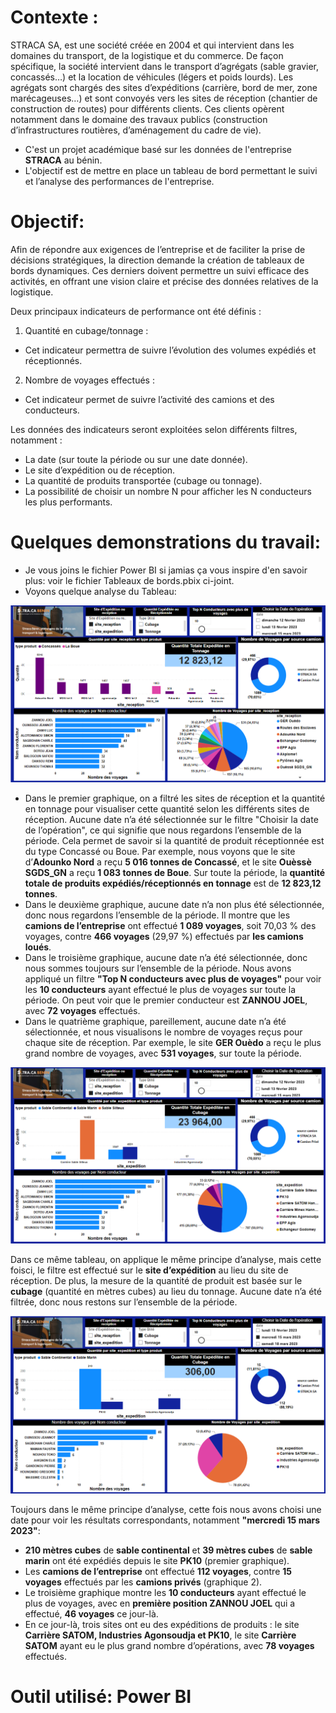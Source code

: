 # Contexte :
STRACA SA, est une société créée en 2004 et qui intervient dans les domaines du transport,
de la logistique et du commerce. De façon spécifique, la société intervient dans le transport
d’agrégats (sable gravier, concassés…) et la location de véhicules (légers et poids lourds).
Les agrégats sont chargés des sites d’expéditions (carrière, bord de mer, zone
marécageuses…) et sont convoyés vers les sites de réception (chantier de construction de
routes) pour différents clients. Ces clients opèrent notamment dans le domaine des travaux
publics (construction d’infrastructures routières, d’aménagement du cadre de vie).

- C'est un projet académique basé sur les données de l'entreprise **STRACA** au bénin.
- L'objectif est de mettre en place un tableau de bord permettant le suivi et l’analyse des performances de l'entreprise.

# Objectif: 

Afin de répondre aux exigences de l’entreprise et de faciliter la prise de décisions stratégiques, la direction demande la création de tableaux de bords dynamiques. Ces derniers
doivent permettre un suivi efficace des activités, en offrant une vision claire et précise des données relatives de la logistique. 

Deux principaux indicateurs de performance ont été définis :
1. Quantité en cubage/tonnage :
 - Cet indicateur permettra de suivre l’évolution des volumes expédiés et réceptionnés.
2. Nombre de voyages effectués :
 - Cet indicateur permet de suivre l’activité des camions et des conducteurs.

Les données des indicateurs seront exploitées selon différents filtres, notamment :
- La date (sur toute la période ou sur une date donnée).
- Le site d’expédition ou de réception.
- La quantité de produits transportée (cubage ou tonnage).
- La possibilité de choisir un nombre N pour afficher les N conducteurs les plus performants.

# Quelques demonstrations du travail:
- Je vous joins le fichier Power BI si jamias ça vous inspire d'en savoir plus: voir le fichier Tableaux de bords.pbix ci-joint.
- Voyons quelque analyse du Tableau:

![image](https://github.com/Hadad-Ahmed-Ali/Tableaux-des-bord/blob/main/1.png)
- Dans le premier graphique, on a filtré les sites de réception et la quantité en tonnage pour visualiser cette quantité selon les différents sites de réception. Aucune date n’a été sélectionnée sur le filtre "Choisir la date de l’opération", ce qui signifie que nous regardons l’ensemble de la période. Cela permet de savoir si la quantité de produit réceptionnée est du type Concassé ou Boue. Par exemple, nous voyons que le site d’**Adounko Nord** a reçu **5 016 tonnes de Concassé**, et le site **Ouèssè SGDS_GN** a reçu **1 083 tonnes de Boue**. Sur toute la période, la **quantité totale de produits expédiés/réceptionnés en tonnage** est de **12 823,12 tonnes**.
- Dans le deuxième graphique, aucune date n’a non plus été sélectionnée, donc nous regardons l’ensemble de la période. Il montre que les **camions de l’entreprise** ont effectué **1 089 voyages**, soit 70,03 % des voyages, contre **466 voyages** (29,97 %) effectués par **les camions loués**.
- Dans le troisième graphique, aucune date n’a été sélectionnée, donc nous sommes toujours sur l’ensemble de la période. Nous avons appliqué un filtre **"Top N conducteurs avec plus de voyages"** pour voir les **10 conducteurs** ayant effectué le plus de voyages sur toute la période. On peut voir que le premier conducteur est **ZANNOU JOEL**, avec **72 voyages** effectués.
- Dans le quatrième graphique, pareillement, aucune date n’a été sélectionnée, et nous visualisons le nombre de voyages reçus pour chaque site de réception. Par exemple, le site **GER Ouèdo** a reçu le plus grand nombre de voyages, avec **531 voyages**, sur toute la période.

![image](https://github.com/Hadad-Ahmed-Ali/Tableaux-des-bord/blob/main/4.png)

Dans ce même tableau, on applique le même principe d’analyse, mais cette foisci, le filtre est effectué sur le **site d’expédition** au lieu du site de réception.
De plus, la mesure de la quantité de produit est basée sur le **cubage** (quantité en mètres cubes) au lieu du tonnage. Aucune date n’a été filtrée, donc nous
restons sur l’ensemble de la période.

![image](https://github.com/Hadad-Ahmed-Ali/Tableaux-des-bord/blob/main/5.png)

Toujours dans le même principe d’analyse, cette fois nous avons choisi une date pour voir les résultats correspondants, notamment **"mercredi 15 mars 2023"**:
- **210 mètres cubes** de **sable continental** et **39 mètres cubes** de **sable marin** ont été expédiés depuis le site **PK10** (premier graphique).
- Les **camions de l’entreprise** ont effectué **112 voyages**, contre **15 voyages** effectués par les **camions privés** (graphique 2).
- Le troisième graphique montre les **10 conducteurs** ayant effectué le plus de voyages, avec en **première position ZANNOU JOEL** qui a effectué, **46 voyages** ce jour-là.
- En ce jour-là, trois sites ont eu des expéditions de produits : le site **Carrière SATOM, Industries Agonsoudja et PK10**, le site **Carrière SATOM** ayant eu le plus grand nombre d’opérations, avec **78 voyages** effectués.

# Outil utilisé: Power BI
